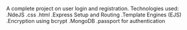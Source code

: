 A complete project on user login and registration.
Technologies used:
.NdeJS
.css
.html
.Express Setup and Routing
.Template Engines (EJS)
.Encryption using bcrypt
.MongoDB
.passport for authentication
